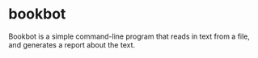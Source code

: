# bookbot
Bookbot is a simple command-line program that reads in text from a file, and generates a report about the text.
